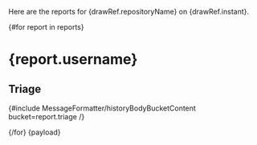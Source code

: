 Here are the reports for {drawRef.repositoryName} on {drawRef.instant}.

{#for report in reports}
# {report.username}
## Triage
{#include MessageFormatter/historyBodyBucketContent bucket=report.triage /}

{/for}
{payload}
